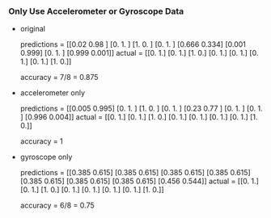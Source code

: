 ### Only Use Accelerometer or Gyroscope Data

- original

  predictions =
   [[0.02  0.98 ]
   [0.    1.   ]
   [1.    0.   ]
   [0.    1.   ]
   [0.666 0.334]
   [0.001 0.999]
   [0.    1.   ]
   [0.999 0.001]]
  actual =
   [[0. 1.]
   [0. 1.]
   [1. 0.]
   [0. 1.]
   [0. 1.]
   [0. 1.]
   [0. 1.]
   [1. 0.]]

  accuracy = 7/8 = 0.875

  

- accelerometer only

  predictions =
   [[0.005 0.995]
   [0.    1.   ]
   [1.    0.   ]
   [0.    1.   ]
   [0.23  0.77 ]
   [0.    1.   ]
   [0.    1.   ]
   [0.996 0.004]]
  actual =
   [[0. 1.]
   [0. 1.]
   [1. 0.]
   [0. 1.]
   [0. 1.]
   [0. 1.]
   [0. 1.]
   [1. 0.]]

  accuracy = 1

  

- gyroscope only

  predictions =
   [[0.385 0.615]
   [0.385 0.615]
   [0.385 0.615]
   [0.385 0.615]
   [0.385 0.615]
   [0.385 0.615]
   [0.385 0.615]
   [0.456 0.544]]
  actual =
   [[0. 1.]
   [0. 1.]
   [1. 0.]
   [0. 1.]
   [0. 1.]
   [0. 1.]
   [0. 1.]
   [1. 0.]]

  accuracy = 6/8 = 0.75